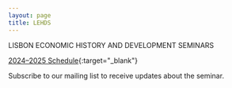 ```yaml
---
layout: page
title: LEHDS
---
```


LISBON ECONOMIC HISTORY AND DEVELOPMENT SEMINARS

[2024–2025 Schedule](https://gbrlambais.github.io/LEHDS_24-25.pdf){:target="_blank"}

Subscribe to our mailing list to receive updates about the seminar.